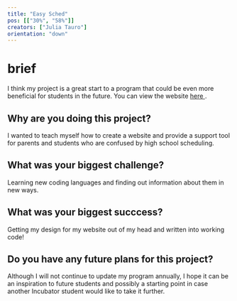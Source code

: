 ```yaml
---
title: "Easy Sched"
pos: [["30%", "58%"]]
creators: ["Julia Tauro"]
orientation: "down"
---
```


# brief
I think my project is a great start to a program that could be even more beneficial for students in the future.
You can view the website <a target='blank' href='https://easysched.jtauro.repl.co'> here </a>.

## Why are you doing this project?
I wanted to teach myself how to create a website and provide a support tool for parents and students who are confused by high school scheduling.

## What was your biggest challenge?
Learning new coding languages and finding out information about them in new ways.

## What was your biggest succcess?
Getting my design for my website out of my head and written into working code!

## Do you have any future plans for this project?
Although I will not continue to update my program annually, I hope it can be an inspiration to future students and possibly a starting point in case another Incubator student would like to take it further.